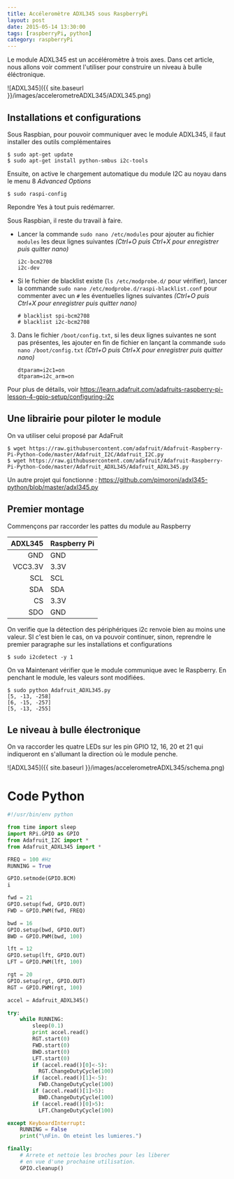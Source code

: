 ```yaml
---
title: Accéleromètre ADXL345 sous RaspberryPi
layout: post
date: 2015-05-14 13:30:00
tags: [raspberryPi, python]
category: raspberryPi
---
```


Le module ADXL345 est un accéléromètre à trois axes.
Dans cet article, nous allons voir comment l'utiliser pour construire un
niveau à bulle éléctronique.

![ADXL345]({{ site.baseurl }}/images/accelerometreADXL345/ADXL345.png)

## Installations et configurations

Sous Raspbian, pour pouvoir communiquer avec le module ADXL345,
il faut installer des outils complémentaires

```
$ sudo apt-get update
$ sudo apt-get install python-smbus i2c-tools
```

Ensuite, on active le chargement automatique du module I2C au noyau
dans le menu 8 *Advanced Options* 

```
$ sudo raspi-config
```

Repondre Yes à tout puis redémarrer.

Sous Raspbian, il reste du travail à faire.

- Lancer la commande `sudo nano /etc/modules` pour ajouter au fichier
  `modules` les deux lignes suivantes 
  *(Ctrl+O puis Ctrl+X pour enregistrer puis quitter nano)*

  ```
  i2c-bcm2708 
  i2c-dev
  ```
- Si le fichier de blacklist existe
  (`ls /etc/modprobe.d/` pour vérifier),
   lancer la commande `sudo nano /etc/modprobe.d/raspi-blacklist.conf` 
   pour commenter avec un `#` les éventuelles
   lignes suivantes 
   *(Ctrl+O puis Ctrl+X pour enregistrer puis quitter nano)*

   ```
   # blacklist spi-bcm2708
   # blacklist i2c-bcm2708
   ```
3. Dans le fichier `/boot/config.txt`, si les deux lignes suivantes ne sont pas présentes,
   les ajouter en fin de fichier en lançant la commande `sudo nano /boot/config.txt`
   *(Ctrl+O puis Ctrl+X pour enregistrer puis quitter nano)*

   ```
   dtparam=i2c1=on
   dtparam=i2c_arm=on
   ```


Pour plus de détails, voir https://learn.adafruit.com/adafruits-raspberry-pi-lesson-4-gpio-setup/configuring-i2c


## Une librairie pour piloter le module

On va utiliser celui proposé par AdaFruit

```
$ wget https://raw.githubusercontent.com/adafruit/Adafruit-Raspberry-Pi-Python-Code/master/Adafruit_I2C/Adafruit_I2C.py
$ wget https://raw.githubusercontent.com/adafruit/Adafruit-Raspberry-Pi-Python-Code/master/Adafruit_ADXL345/Adafruit_ADXL345.py
```

Un autre projet qui fonctionne :
https://github.com/pimoroni/adxl345-python/blob/master/adxl345.py


## Premier montage

Commençons par raccorder les pattes du module au Raspberry

   ADXL345 | Raspberry Pi
----------:|:------------
      GND  | GND
  VCC3.3V  | 3.3V
      SCL  | SCL
      SDA  | SDA
       CS  | 3.3V
      SDO  | GND

On verifie que la détection des périphériques i2c renvoie bien au moins une
valeur. SI c'est bien le cas, on va pouvoir continuer, sinon, reprendre le
premier paragraphe sur les installations et configurations

```
$ sudo i2cdetect -y 1
```


On va Maintenant vérifier que le module communique avec le Raspberry. En
penchant le module, les valeurs sont modifiées.

```
$ sudo python Adafruit_ADXL345.py
[5, -13, -258]
[6, -15, -257]
[5, -13, -255]
```

## Le niveau à bulle électronique

On va raccorder les quatre LEDs sur les pin GPIO 12, 16, 20 et 21
qui indiqueront en s'allumant la direction où le module penche.

![ADXL345]({{ site.baseurl }}/images/accelerometreADXL345/schema.png)

# Code Python

```python
#!/usr/bin/env python

from time import sleep
import RPi.GPIO as GPIO
from Adafruit_I2C import *
from Adafruit_ADXL345 import *

FREQ = 100 #Hz 
RUNNING = True

GPIO.setmode(GPIO.BCM)
i

fwd = 21
GPIO.setup(fwd, GPIO.OUT)
FWD = GPIO.PWM(fwd, FREQ)

bwd = 16
GPIO.setup(bwd, GPIO.OUT)
BWD = GPIO.PWM(bwd, 100)

lft = 12
GPIO.setup(lft, GPIO.OUT)
LFT = GPIO.PWM(lft, 100) 

rgt = 20
GPIO.setup(rgt, GPIO.OUT)
RGT = GPIO.PWM(rgt, 100)

accel = Adafruit_ADXL345()

try:
    while RUNNING:
        sleep(0.1) 
        print accel.read()
        RGT.start(0)
        FWD.start(0)
        BWD.start(0)
        LFT.start(0)
        if (accel.read()[0]<-5):
          RGT.ChangeDutyCycle(100)
        if (accel.read()[1]<-5):
          FWD.ChangeDutyCycle(100)
        if (accel.read()[1]>5):
          BWD.ChangeDutyCycle(100)
        if (accel.read()[0]>5):
          LFT.ChangeDutyCycle(100)

except KeyboardInterrupt:
    RUNNING = False
    print("\nFin. On eteint les lumieres.")

finally:
    # Arrete et nettoie les broches pour les liberer
    # en vue d'une prochaine utilisation.
    GPIO.cleanup()
```

